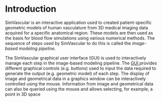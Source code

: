 
<h1 href="#introduction"> Introduction </h1>

SimVascular is an interactive application used to created patient-specific geometric models of human vasculature from 3D medical
imaging data acquired for a specific anatomical region. These models are then used as the basis for blood flow simulations using 
various numerical methods. The sequence of steps used by SimVascular to do this is called the <i>image-based modeling pipeline</i>. 

The SimVascular graphical user interface (GUI) is used to interactively manage each step in the image-based modeling pipeline. 
The <a href="#gui"> GUI </a> provides different graphical controls (e.g. buttons) used to input the data required to generate 
the output (e.g. geometric model) of each step. The display of image and geometrical data in a graphics window can be interactively
controlled using the mouse. Information from image and geometrical data can also be queried using the mouse and allows selecting,
for example, a point in 3D space

